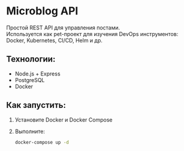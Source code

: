 # Microblog API

Простой REST API для управления постами.  
Используется как pet-проект для изучения DevOps инструментов: Docker, Kubernetes, CI/CD, Helm и др.

## Технологии:

- Node.js + Express
- PostgreSQL
- Docker

## Как запустить:

1. Установите Docker и Docker Compose
2. Выполните:

   ```bash
   docker-compose up -d

   ```
